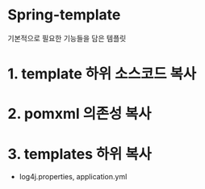 # Spring-template
기본적으로 필요한 기능들을 담은 템플릿


# 1. template 하위 소스코드 복사

# 2. pomxml 의존성 복사

# 3. templates 하위 복사
 - log4j.properties, application.yml

